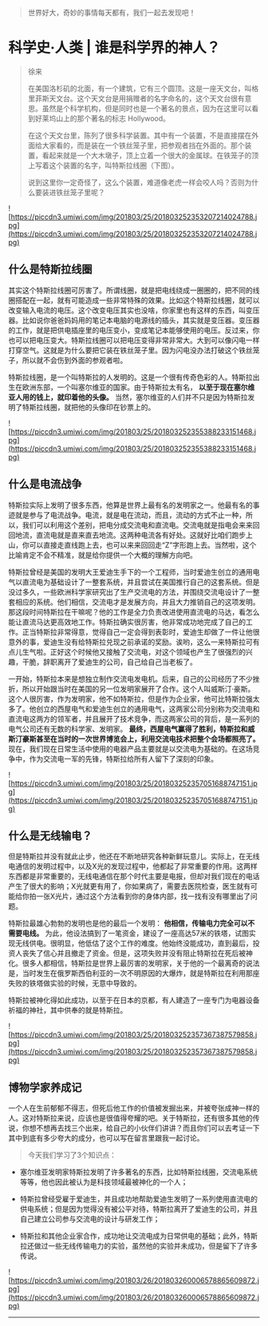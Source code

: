 > 世界好大，奇妙的事情每天都有，我们一起去发现吧！

# 科学史·人类 | 谁是科学界的神人？

> 徐来
> 
> 在美国洛杉矶的北面，有一个建筑，它有三个圆顶。这是一座天文台，叫格里菲斯天文台。这个天文台是用捐赠者的名字命名的，这个天文台很有意思。虽然是个科学机构，但是同时也是一个著名的景点，因为在这里可以看到好莱坞山上的那个著名的标志 Hollywood。
> 
> 在这个天文台里，陈列了很多科学装置。其中有一个装置，不是直接摆在外面给大家看的，而是装在一个铁丝笼子里，把参观者挡在外面的。那个装置，看起来就是一个大木墩子，顶上立着一个很大的金属球。在铁笼子的顶上写着这个装置的名字，叫特斯拉线圈（下图）。
> 
> 说到这里你一定奇怪了，这么个装置，难道像老虎一样会咬人吗？否则为什么要装进铁丝笼子里呢？

![https://piccdn3.umiwi.com/img/201803/25/201803252353207214024788.jpg](https://piccdn3.umiwi.com/img/201803/25/201803252353207214024788.jpg)

## 什么是特斯拉线圈

其实这个特斯拉线圈可厉害了。所谓线圈，就是把电线绕成一圈圈的，把不同的线圈搭配在一起，就有可能造成一些非常特殊的效果。比如这个特斯拉线圈，就可以改变输入电流的电压。这个改变电压其实也没啥，你家里也有这样的东西，叫变压器。比如说你爸爸妈妈用的笔记本电脑的电源线的插头，其实就是变压器。变压器的工作，就是把供电插座里的电压变小，变成笔记本能够使用的电压。反过来，你也可以把电压变大。特斯拉线圈可以把电压变得非常非常大。大到可以像闪电一样打穿空气。这就是为什么要把它装在铁丝笼子里。因为闪电没办法打破这个铁丝笼子，所以就不会伤到外面的参观者啦。

特斯拉线圈，是一个叫特斯拉的人发明的。这是一个很有传奇色彩的人。特斯拉出生在欧洲东部，一个叫塞尔维亚的国家。由于特斯拉太有名， **以至于现在塞尔维亚人用的钱上，就印着他的头像。** 当然，塞尔维亚的人们并不只是因为特斯拉发明了特斯拉线圈，就把他的头像印在钞票上的。

![https://piccdn3.umiwi.com/img/201803/25/201803252355388233151468.jpg](https://piccdn3.umiwi.com/img/201803/25/201803252355388233151468.jpg)

## 什么是电流战争

特斯拉实际上发明了很多东西，他算是世界上最有名的发明家之一。他最有名的事迹就是参与了电流战争。电流，就是电在流动，而且，流动的方式不止一种，所以，我们可以利用这个差别，把电分成交流电和直流电。交流电就是指电会来来回回地流，直流电就是直来直去地流。这两种电流各有好处。这就好比咱们跑步上山，你可以直接走直线跑上去，也可以来来回回走“Z”字形跑上去。当然啦，这个比喻肯定不会不精准，就是给你提供一个大概的理解方向吧。

特斯拉曾经是美国的发明大王爱迪生手下的一个工程师，当时爱迪生创立的通用电气以直流电为基础设计了一整套系统，并且尝试在美国推行自己的这套系统。但是没过多久，一些欧洲科学家研究出了生产交流电的方法，并围绕交流电设计了一整套相应的系统。他们相信，交流电才是发展方向，并且大力推销自己的这项发明。那这段时间特斯拉在干嘛呢？他的工作是全力负责改进使用直流电的马达，看怎么能让直流马达更高效地工作。特斯拉确实很厉害，他非常成功地完成了自己的工作。正当特斯拉非常得意，觉得自己一定会得到表彰时，爱迪生却做了一件让他很意外的事，爱迪生没有给特斯拉兑现之前承诺的奖励。诶哟，这么一来特斯拉可有点儿生气啦。正好这个时候他又接触了交流电，对这个领域也产生了很强烈的兴趣，干脆，辞职离开了爱迪生的公司，自己给自己当老板了。

一开始，特斯拉本来是想独立制作交流电发电机。后来，自己的公司经历了不少挫折，所以开始跟当时在美国的另一位发明家展开了合作。这个人叫威斯汀·豪斯。这个人很厉害，作为发明家，他不如特斯拉，但是作为企业家，他可比特斯拉强太多了。他创立的西屋电气和爱迪生创立的通用电气，这两家公司分别称为交流电和直流电这两方的领军者，并且展开了技术竞争，而这两家公司的背后，是一系列的电气公司还有无数的科学家、发明家。 **最终，西屋电气赢得了胜利，特斯拉和威斯汀豪斯甚至在当时的一次世界博览会上，利用交流电技术把整个会场都照亮了。** 现在，我们现在日常生活中使用的电器产品主要就是以交流电为基础的。在这场竞争中，作为交流电一军的先锋，特斯拉给所有人留下了深刻的印象。

![https://piccdn3.umiwi.com/img/201803/25/201803252357051688747151.jpg](https://piccdn3.umiwi.com/img/201803/25/201803252357051688747151.jpg)

## 什么是无线输电？

但是特斯拉并没有就此止步，他还在不断地研究各种新鲜玩意儿。实际上，在无线电通信的发明过程中，以及X光的发现过程中，他都起了非常重要的作用。这两样东西都是非常重要的，无线电通信在那个时代主要是电报，但却对我们现在的电话产生了很大的影响；X光就更有用了，你如果病了，需要去医院检查，医生就有可能给你拍一张X光片，通过这个方法看到你的身体内部，找一找有没有哪里出了问题。

特斯拉最雄心勃勃的发明也是他的最后一个发明： **他相信，传输电力完全可以不需要电线。** 为此，他设法搞到了一笔资金，建设了一座高达57米的铁塔，试图实现无线供电。很明显，他低估了这个工作的难度。他始终没能成功，直到最后，投资人丧失了信心并且撤走了资金。但是，这项失败并没有阻止特斯拉在死后被神化。很多人都相信，特斯拉是世界上最厉害的发明家，关于他的一个最离奇的说法是，当时发生在俄罗斯西伯利亚的一次不明原因的大爆炸，就是特斯拉在利用那座失败的铁塔做实验的时候，无意中导致的。

特斯拉被神化得如此成功，以至于在日本的京都，有人建造了一座专门为电器设备祈福的神社，其中供奉的就是特斯拉。

![https://piccdn3.umiwi.com/img/201803/25/201803252357367387579858.jpg](https://piccdn3.umiwi.com/img/201803/25/201803252357367387579858.jpg)

## 博物学家养成记

一个人在生前郁郁不得志，但死后他工作的价值被发掘出来，并被夸张成神一样的人。这对特斯拉来说，应该也是很值得夸耀的吧。关于特斯拉，还有很多其他的传说，你想不想再去找三个出来，给自己的小伙伴们讲讲？而且你们可以去考证一下其中到底有多少夸大的成分，也可以写在留言里跟我一起讨论。

> 今天我们学习了3个知识点：

* 塞尔维亚发明家特斯拉发明了许多著名的东西，比如特斯拉线圈，交流电系统等等，他也因此被认为是科技领域最被神化的一个人；

* 特斯拉曾经受雇于爱迪生，并且成功地帮助爱迪生发明了一系列使用直流电的供电系统；但是因为觉得没有被公平对待，特斯拉离开了爱迪生的公司，并且自己建立公司参与交流电的设计与研发工作；

* 特斯拉和其他企业家合作，成功地让交流电成为日常供电的基础；此外，特斯拉还做过一些无线传输电力的实验，虽然他的实验并未成功，但是留下了许多传说。

![https://piccdn3.umiwi.com/img/201803/26/201803260006578865609872.jpg](https://piccdn3.umiwi.com/img/201803/26/201803260006578865609872.jpg)

---

